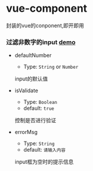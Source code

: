 # vue-component
封装的vue的conponent,即开即用
### 过滤非数字的input     [demo](https://codepen.io/StoneCode/pen/wxOWqW)
- defaultNumber 
    - Type: `String` or `Number`

    input的默认值
- isValidate 
    - Type: `Boolean`
    - default: `true`
    
    控制是否进行验证
- errorMsg
    - Type: `String`
    - default: `请输入内容`

    input框为空时的提示信息

